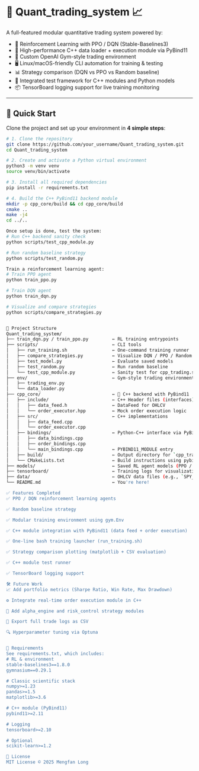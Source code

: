 # 🧠 Quant_trading_system 📈

A full-featured modular quantitative trading system powered by:

- 🤖 Reinforcement Learning with PPO / DQN (Stable-Baselines3)
- 🧠 High-performance C++ data loader + execution module via PyBind11
- 🧩 Custom OpenAI Gym-style trading environment
- 🖥️ Linux/macOS-friendly CLI automation for training & testing
- 📊 Strategy comparison (DQN vs PPO vs Random baseline)
- 🧪 Integrated test framework for C++ modules and Python models
- 📦 TensorBoard logging support for live training monitoring

---

## 🚀 Quick Start

Clone the project and set up your environment in **4 simple steps**:

```bash
# 1. Clone the repository
git clone https://github.com/your_username/Quant_trading_system.git
cd Quant_trading_system

# 2. Create and activate a Python virtual environment
python3 -m venv venv
source venv/bin/activate

# 3. Install all required dependencies
pip install -r requirements.txt

# 4. Build the C++ PyBind11 backend module
mkdir -p cpp_core/build && cd cpp_core/build
cmake ..
make -j4
cd ../..

Once setup is done, test the system:
# Run C++ backend sanity check
python scripts/test_cpp_module.py

# Run random baseline strategy
python scripts/test_random.py

Train a reinforcement learning agent:
# Train PPO agent
python train_ppo.py

# Train DQN agent
python train_dqn.py

# Visualize and compare strategies
python scripts/compare_strategies.py


📁 Project Structure
Quant_trading_system/
├── train_dqn.py / train_ppo.py         ← RL training entrypoints
├── scripts/                            ← CLI tools
│   ├── run_training.sh                 ← One-command training runner
│   ├── compare_strategies.py           ← Visualize DQN / PPO / Random
│   ├── test_model.py                   ← Evaluate saved models
│   ├── test_random.py                  ← Run random baseline
│   └── test_cpp_module.py              ← Sanity test for cpp_trading.so
├── env/                                ← Gym-style trading environment
│   ├── trading_env.py
│   └── data_loader.py
├── cpp_core/                           ← 🧩 C++ backend with PyBind11
│   ├── include/                        ← C++ Header files (interfaces)
│   │   ├── data_feed.h                 ← DataFeed for OHLCV
│   │   └── order_executor.hpp          ← Mock order execution logic
│   ├── src/                            ← C++ implementations
│   │   ├── data_feed.cpp
│   │   └── order_executor.cpp
│   ├── bindings/                       ← Python-C++ interface via PyBind11
│   │   ├── data_bindings.cpp
│   │   ├── order_bindings.cpp
│   │   └── main_bindings.cpp           ← PYBIND11_MODULE entry
│   ├── build/                          ← Output directory for `cpp_trading.so`
│   └── CMakeLists.txt                  ← Build instructions using pybind11_add_module
├── models/                             ← Saved RL agent models (PPO / DQN)
├── tensorboard/                        ← Training logs for visualization
├── data/                               ← OHLCV data files (e.g., `SPY_1d.csv`)
└── README.md                           ← You're here!

✅ Features Completed
✅ PPO / DQN reinforcement learning agents

✅ Random baseline strategy

✅ Modular training environment using gym.Env

✅ C++ module integration with PyBind11 (data feed + order execution)

✅ One-line bash training launcher (run_training.sh)

✅ Strategy comparison plotting (matplotlib + CSV evaluation)

✅ C++ module test runner

✅ TensorBoard logging support

🛠️ Future Work
📈 Add portfolio metrics (Sharpe Ratio, Win Rate, Max Drawdown)

⚙️ Integrate real-time order execution module in C++

🧠 Add alpha_engine and risk_control strategy modules

📁 Export full trade logs as CSV

🔍 Hyperparameter tuning via Optuna


🧪 Requirements
See requirements.txt, which includes:
# RL & environment
stable-baselines3==1.8.0
gymnasium==0.29.1

# Classic scientific stack
numpy>=1.23
pandas>=1.5
matplotlib>=3.6

# C++ module (PyBind11)
pybind11>=2.11

# Logging
tensorboard>=2.10

# Optional
scikit-learn>=1.2

📄 License
MIT License © 2025 Mengfan Long

